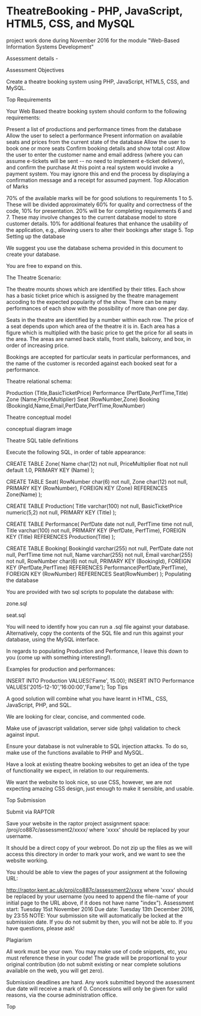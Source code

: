 # TheatreBooking - PHP, JavaScript, HTML5, CSS, and MySQL
project work done during November 2016 for the module "Web-Based Information Systems Development"


Assessment details - 

Assessment Objectives

Create a theatre booking system using PHP, JavaScript, HTML5, CSS, and MySQL.

Top
Requirements

Your Web Based theatre booking system should conform to the following requirements:

Present a list of productions and performance times from the database
Allow the user to select a performance
Present information on available seats and prices from the current state of the database
Allow the user to book one or more seats
Confirm booking details and show total cost
Allow the user to enter the customer name and email address (where you can assume e-tickets will be sent -- no need to implement e-ticket delivery), and confirm the purchase
At this point a real system would invoke a payment system. You may ignore this and end the process by displaying a confirmation message and a receipt for assumed payment.
Top
Allocation of Marks

70% of the available marks will be for good solutions to requirements 1 to 5. These will be divided approximately 60% for quality and correctness of the code, 10% for presentation.
20% will be for completing requirements 6 and 7. These may involve changes to the current database model to store customer details.
10% for additional features that enhance the usability of the application, e.g., allowing users to alter their bookings after stage 5.
Top
Setting up the database

We suggest you use the database schema provided in this document to create your database.

You are free to expand on this.

The Theatre Scenario:

The theatre mounts shows which are identified by their titles. Each show has a basic ticket price which is assigned by the theatre management accoding to the expected popularity of the show. There can be many performances of each show with the possibility of more than one per day.

Seats in the theatre are identified by a number within each row. The price of a seat depends upon which area of the theatre it is in. Each area has a figure which is multiplied with the basic price to get the price for all seats in the area. The areas are named back stalls, front stalls, balcony, and box, in order of increasing price.

Bookings are accepted for particular seats in particular performances, and the name of the customer is recorded against each booked seat for a performance.

Theatre relational schema:

Production (Title,BasicTicketPrice)
Performance (PerfDate,PerfTime,Title)
Zone (Name,PriceMultiplier)
Seat (RowNumber,Zone)
Booking (BookingId,Name,Email,PerfDate,PerfTime,RowNumber)

Theatre conceptual model

conceptual diagram image

Theatre SQL table definitions

Execute the following SQL, in order of table appearance:

CREATE TABLE Zone(
 Name char(12) not null,
 PriceMultiplier float not null default 1.0, 
 PRIMARY KEY (Name)
); 

CREATE TABLE Seat(
 RowNumber char(6) not null,
 Zone char(12) not null,
 PRIMARY KEY (RowNumber),
 FOREIGN KEY (Zone) REFERENCES Zone(Name)
);

CREATE TABLE Production(
 Title varchar(100) not null,
 BasicTicketPrice numeric(5,2) not null,
 PRIMARY KEY (Title)
);

CREATE TABLE Performance(
 PerfDate date not null,
 PerfTime time not null,
 Title varchar(100) not null,
 PRIMARY KEY (PerfDate, PerfTime),
 FOREIGN KEY (Title) REFERENCES Production(Title)
);

CREATE TABLE Booking(
 BookingId varchar(255) not null,
 PerfDate date not null,
 PerfTime time not null,
 Name varchar(255) not null,
 Email varchar(255) not null,
 RowNumber char(6) not null,
 PRIMARY KEY (BookingId),
 FOREIGN KEY (PerfDate,PerfTime) REFERENCES Performance(PerfDate,PerfTime),
 FOREIGN KEY (RowNumber) REFERENCES Seat(RowNumber)
);
Populating the database

You are provided with two sql scripts to populate the database with:

zone.sql

seat.sql

You will need to identify how you can run a .sql file against your database. Alternatively, copy the contents of the SQL file and run this against your database, using the MySQL interface.

In regards to populating Production and Performance, I leave this down to you (come up with something interesting!).

Examples for production and performances:

INSERT INTO Production VALUES('Fame', 15.00);
INSERT INTO Performance VALUES('2015-12-10','16:00:00','Fame');
Top
Tips

A good solution will combine what you have learnt in HTML, CSS, JavaScript, PHP, and SQL.

We are looking for clear, concise, and commented code.

Make use of javascript validation, server side (php) validation to check against input.

Ensure your database is not vulnerable to SQL injection attacks. To do so, make use of the functions available to PHP and MySQL.

Have a look at existing theatre booking websites to get an idea of the type of functionality we expect, in relation to our requirements.

We want the website to look nice, so use CSS, however, we are not expecting amazing CSS design, just enough to make it sensible, and usable.

Top
Submission

Submit via RAPTOR

Save your website in the raptor project assignment space: /proj/co887c/assessment2/xxxx/ where 'xxxx' should be replaced by your username.

It should be a direct copy of your webroot. Do not zip up the files as we will access this directory in order to mark your work, and we want to see the website working.

You should be able to view the pages of your assignment at the following URL:

http://raptor.kent.ac.uk/proj/co887c/assessment2/xxxx
where 'xxxx' should be replaced by your username (you need to append the file-name of your initial page to the URL above, if it does not have name "index").
Assessment start: Tuesday 15st November 2016
Due date: Tuesday 13th December 2016, by 23:55
NOTE: Your submission site will automatically be locked at the submission date. If you do not submit by then, you will not be able to.
If you have questions, please ask!

Plagiarism

All work must be your own. You may make use of code snippets, etc, you must reference these in your code! The grade will be proportional to your original contribution (do not submit existing or near complete solutions available on the web, you will get zero).

Submission deadlines are hard. Any work submitted beyond the assessment due date will receive a mark of 0. Concessions will only be given for valid reasons, via the course administration office.

Top
